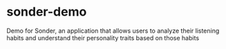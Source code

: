# sonder-demo
Demo for Sonder, an application that allows users to analyze their listening habits and understand their personality traits based on those habits
